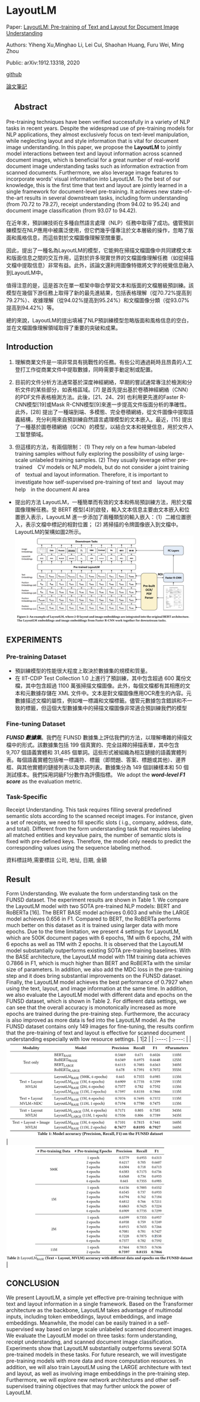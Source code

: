 # LayoutLM
Paper: [LayoutLM: Pre-training of Text and Layout for Document Image Understanding](https://arxiv.org/pdf/1912.13318.pdf)

Authors: Yiheng Xu,Minghao Li, Lei Cui, Shaohan Huang, Furu Wei, Ming Zhou

Public: arXiv:1912.13318, 2020


[github](https://github.com/microsoft/unilm/tree/master/layoutlm)

[論文筆記](https://zhuanlan.zhihu.com/p/166128964)
## 　Abstract
Pre-training techniques have been verified successfully in a variety of NLP tasks in recent years. Despite the widespread use of pre-training models for NLP applications, they almost exclusively focus on text-level manipulation, while neglecting layout and style information that is vital for document image understanding. In this paper, we propose the **LayoutLM** to jointly model interactions between text and layout information across scanned document images, which is beneficial for a great number of real-world document image understanding tasks such as information extraction from scanned documents. Furthermore, we also leverage image features to incorporate words' visual information into LayoutLM. To the best of our knowledge, this is the first time that text and layout are jointly learned in a single framework for document-level pre-training. It achieves new state-of-the-art results in several downstream tasks, including form understanding (from 70.72 to 79.27), receipt understanding (from 94.02 to 95.24) and document image classification (from 93.07 to 94.42).

在近年來，預訓練技術在多種自然語言處理（NLP）任務中取得了成功。儘管預訓練模型在NLP應用中被廣泛使用，但它們幾乎僅專注於文本層級的操作，忽略了版面和風格信息，而這些對於文檔圖像理解至關重要。

因此，提出了一種名為LayoutLM的模型，它能夠在掃描文檔圖像中共同建模文本和版面信息之間的交互作用，這對於許多現實世界的文檔圖像理解任務（如從掃描文檔中提取信息）非常有益。此外，該論文還利用圖像特徵將文字的視覺信息融入到LayoutLM中。

值得注意的是，這是首次在單一框架中聯合學習文本和版面的文檔層級預訓練。該模型在幾個下游任務上取得了新的最先進結果，包括表格理解（從70.72%提高到79.27%）、收據理解（從94.02%提高到95.24%）和文檔圖像分類（從93.07%提高到94.42%）等。

總的來說，LayoutLM的提出填補了NLP預訓練模型忽略版面和風格信息的空白，並在文檔圖像理解領域取得了重要的突破和成果。

## Introduction

1. 理解商業文件是一項非常具有挑戰性的任務。有些公司通過耗時且昂貴的人工登打工作從商業文件中提取數據，同時需要手動定制或配置。

2. 目前的文件分析方法通常基於深度神經網絡，早期的嘗試通常專注於檢測和分析文件的某些部分，如表格區域。[7] 是首先提出基於卷積神經網絡（CNN）的PDF文件表格檢測方法。此後，[21、24、29] 也利用更先進的Faster R-CNN模型[19]或Mask R-CNN模型[9]來進一步提高文件版面分析的準確性。此外，[28] 提出了一種端到端、多模態、完全卷積網絡，從文件圖像中提取語義結構，充分利用來自預訓練自然語言處理模型的文本嵌入。最近，[15] 提出了一種基於圖卷積網絡（GCN）的模型，以結合文本和視覺信息，用於文件人工智慧領域。
3. 但這樣的方法，有兩個限制：
(1) They rely on a few human-labeled training samples
without fully exploring the possibility of using large-scale unlabeled training samples. 
(2) They usually leverage either pre-trained　CV models or NLP models, but do not consider a joint training of　textual and layout information. Therefore, it is important to investigate how self-supervised pre-training of text and　layout may help　in the document AI area

* 提出的方法 LayoutLM，一種簡單而有效的文本和佈局預訓練方法，用於文檔圖像理解任務。受 BERT 模型[4]的啟發，輸入文本信息主要由文本嵌入和位置嵌入表示，LayoutLM 進一步添加了兩種類型的輸入嵌入：（1）二維位置嵌入，表示文檔中標記的相對位置； (2) 將掃描的令牌圖像嵌入到文檔中。 LayoutLM的架構如圖2所示。
![Alt text](<./images/Screenshot from 2023-07-21 16-31-28.png>)

##  EXPERIMENTS
### Pre-training Dataset

* 預訓練模型的性能很大程度上取決於數據集的規模和質量。
* 在 IIT-CDIP Test Collection 1.0 上進行了預訓練，其中包含超過 600 萬份文檔，其中包含超過 1100 萬張掃描文檔圖像。此外，每個文檔都有其相應的文本和元數據存儲在 XML 文件中。文本是對文檔圖像應用OCR產生的內容。元數據描述文檔的屬性，例如唯一標識和文檔標籤。儘管元數據包含錯誤和不一致的標籤，但這個大型數據集中的掃描文檔圖像非常適合預訓練我們的模型

### Fine-tuning Dataset
***FUNSD 數據集***。我們在 FUNSD 數據集上評估我們的方法，以理解嘈雜的掃描文檔中的形式。該數據集包括 199 個真實的、完全註釋的掃描表單，其中包含 9,707 個語義實體和 31,485 個單詞。這些形式被組織為相互鏈接的語義實體列表。每個語義實體包括唯一標識符、標籤（即問題、答案、標題或其他）、邊界框、與其他實體的鏈接列表以及單詞列表。數據集分為 149 個訓練樣本和 50 個測試樣本。我們採用詞級F1分數作為評價指標。
We adopt the ***word-level F1 score*** as the evaluation metric.

### Task-Specific 

Receipt Understanding. This task requires filling several predefined semantic slots according to the scanned receipt images. For instance, given a set of receipts, we need to fill specific slots ( i.g., company, address, date, and total). Different from the form understanding task that requires labeling all matched entities and keyvalue pairs, the number of semantic slots is fixed with pre-defined keys. Therefore, the model only needs to predict the corresponding values using the sequence labeling method.

資料標註時,需要標註 公司, 地址, 日期, 金額

## Result
Form Understanding. We evaluate the form understanding task on the FUNSD dataset. The experiment results are shown in Table 1. We compare the LayoutLM model with two SOTA pre-trained NLP models: BERT and RoBERTa [16]. The BERT BASE model achieves 0.603 and while the LARGE model achieves 0.656 in F1. Compared to BERT, the RoBERTa performs much better on this dataset as it is trained using larger data with more epochs. Due to the time limitation, we present 4 settings for LayoutLM, which are 500K document pages with 6 epochs, 1M with 6 epochs, 2M with 6 epochs as well as 11M with 2 epochs. It is observed that the LayoutLM model substantially outperforms existing SOTA pre-training baselines. With the BASE architecture, the LayoutLM model with 11M training data achieves 0.7866 in F1, which is much higher than BERT and RoBERTa with the similar size of parameters. In addition, we also add the MDC loss in the pre-training step and it does bring substantial improvements on the FUNSD dataset. Finally, the LayoutLM model achieves the best performance of 0.7927 when using the text, layout, and image information at the same time. In addition, we also evaluate the LayoutLM model with different data and epochs on the FUNSD dataset, which is shown in Table 2. For different data settings, we can see that the overall accuracy is monotonically increased as more epochs are trained during the pre-training step. Furthermore, the accuracy is also improved as more data is fed into the LayoutLM model. As the FUNSD dataset contains only 149 images for fine-tuning, the results confirm that the pre-training of text and layout is effective for scanned document understanding especially with low resource settings.
| 1|2 |
| :----: | :----: |
|![Alt text](<./images/Screenshot from 2023-07-21 17-03-59.png>) |![Alt text](<./images/Screenshot from 2023-07-21 17-04-21.png>)|

##   CONCLUSION 
We present LayoutLM, a simple yet effective pre-training technique with text and layout information in a single framework. Based on the Transformer architecture as the backbone, LayoutLM takes advantage of multimodal inputs, including token embeddings, layout embeddings, and image embeddings. Meanwhile, the model can be easily trained in a self-supervised way based on large scale unlabeled scanned document images. We evaluate the LayoutLM model on three tasks: form understanding, receipt understanding, and scanned document image classification. Experiments show that LayoutLM substantially outperforms several SOTA pre-trained models in these tasks. For future research, we will investigate pre-training models with more data and more computation resources. In addition, we will also train LayoutLM using the LARGE architecture with text and layout, as well as involving image embeddings in the pre-training step. Furthermore, we will explore new network architectures and other self-supervised training objectives that may further unlock the power of LayoutLM.